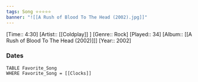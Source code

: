```yaml
---
tags: Song ⭐⭐⭐⭐⭐ 
banner: "![[A Rush of Blood To The Head (2002).jpg]]"
---
```

[Time:: 4:30]
[Artist:: [[Coldplay]] ]
[Genre:: Rock]
[Played:: 34]
[Album:: [[A Rush of Blood To The Head (2002)]]]
[Year:: 2002]
### Dates
````dataview
TABLE Favorite_Song
WHERE Favorite_Song = [[Clocks]]
````